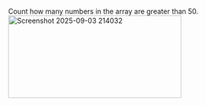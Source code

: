 Count how many numbers in the array are greater than 50.
<img width="352" height="168" alt="Screenshot 2025-09-03 214032" src="https://github.com/user-attachments/assets/03515afe-5307-4145-88ae-13492ce6c0b8" />
